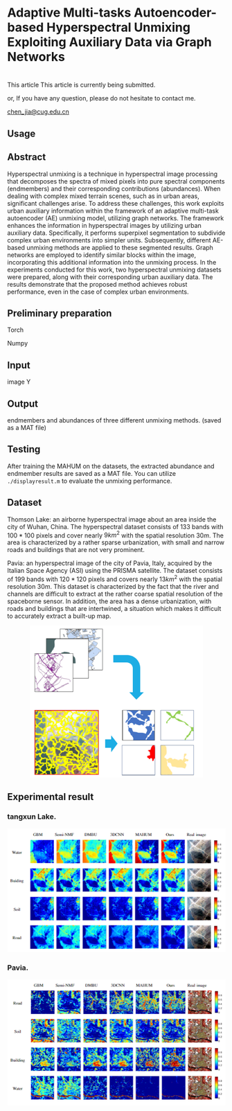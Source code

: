 # Adaptive Multi-tasks Autoencoder-based Hyperspectral Unmixing Exploiting Auxiliary Data via Graph Networks
#
This article This article is currently being submitted.

or, If you have any question, please do not hesitate to contact me.

chen_jia@cug.edu.cn

Usage
---------------------
## Abstract

Hyperspectral unmixing is a technique in hyperspectral image processing that decomposes the spectra of mixed pixels into pure spectral components (endmembers) and their corresponding contributions (abundances). When dealing with complex mixed terrain scenes, such as in urban areas, significant challenges arise. To address these challenges, this work exploits urban auxiliary information within the framework of an adaptive multi-task autoencoder (AE) unmixing model, utilizing graph networks.
The framework enhances the information in hyperspectral images by utilizing urban auxiliary data. Specifically, it performs superpixel segmentation to subdivide complex urban environments into simpler units. Subsequently, different AE-based unmixing methods are applied to these segmented results. Graph networks are employed to identify similar blocks within the image, incorporating this additional information into the unmixing process.
In the experiments conducted for this work, two hyperspectral unmixing datasets were prepared, along with their corresponding urban auxiliary data. The results demonstrate that the proposed method achieves robust performance, even in the case of complex urban environments.


## Preliminary preparation

Torch

Numpy


## Input

image Y



## Output
endmembers and abundances of three different unmixing methods. (saved as a MAT file)



## Testing
    
After training the MAHUM on the datasets, the extracted abundance and endmember results are saved as a MAT file. You can utilize `./displayresult.m` to evaluate the unmixing performance.




## Dataset

Thomson Lake: an airborne hyperspectral image about an area inside the city of Wuhan, China. The hyperspectral dataset consists of $133$ bands with $100*100$ pixels and cover nearly $9km^2$ with the spatial resolution $30m$. The area is characterized by a rather sparse urbanization, with small and narrow roads and buildings that are not very prominent. 

 Pavia: an hyperspectral image of the city of Pavia, Italy,  acquired by the Italian Space Agency (ASI) using the PRISMA satellite. The dataset consists of $199$ bands with $120*120$ pixels and covers nearly $13km^2$ with the spatial resolution $30m$. This dataset is characterized by the fact that the river and channels are difficult to extract at the rather coarse spatial resolution of the spaceborne sensor. In addition, the area has a dense urbanization, with roads and buildings that are intertwined, a situation which makes it difficult to accurately extract a built-up map. 


<p align="center">
<img src="./second.png" alt="drawing" width="400"/>



## Experimental result

### tangxun Lake.
<p align="center">
<img src="./tangxunhu.png" alt="drawing" width="700"/>


### Pavia.
<p align="center">
<img src="./pavia.png" alt="drawing" width="700"/>
